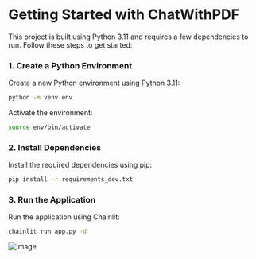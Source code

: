# Getting Started with ChatWithPDF


This project is built using Python 3.11 and requires a few dependencies to run. Follow these steps to get started:



### 1. Create a Python Environment

Create a new Python environment using Python 3.11:

```bash
python -m venv env
```

Activate the environment:

```bash
source env/bin/activate
```

### 2. Install Dependencies

Install the required dependencies using pip:

```bash
pip install -r requirements_dev.txt
```


### 3. Run the Application

Run the application using Chainlit:

```bash
chainlit run app.py -d
```

![image](https://github.com/AbQaadir/ChatWithPDF/assets/126993904/ccb23813-3621-4c37-a58d-acc8f6eb1013)

